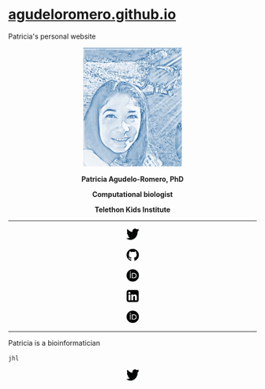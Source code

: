 # [agudeloromero.github.io](https://github.com/agudeloromero)
Patricia's personal website

<p align="center">
  <img width="200" src="Patricia_photo_blue.jpg" alt="">
</p>

<p align="center"> <strong> Patricia Agudelo-Romero, PhD </strong></p>
<p align="center"> <strong> Computational biologist </strong></p>
<p align="center"> <strong> Telethon Kids Institute </strong></p>

***
<a href="https://twitter.com/p_agudeloromero">
  <p align="center">
  <img  src="twitter_p.png" style="width:25px; height:25px" title="twitter" alt="twitter">

<a href="https://github.com/agudeloromero">
  <p align="center">
  <img src="github_p.png" style="width:25px; height:25px" title="github" alt="github"> 
 
<a href="https://orcid.org/0000-0002-3703-4111">
  <p align="center">
  <img src="orcid_p.png" style="width:25px; height:25px" title="orcid" alt="orcid">

<a href="https://www.linkedin.com/in/patricia-agudelo-romero-7a4b0941/?originalSubdomain=pt">
  <p align="center">
  <img src="linkeding_p.png" style="width:25px; height:25px" title="linkedin" alt="linkedin">
    
<a href="https://scholar.google.com.au/citations?hl=en&user=mxa1AQ0AAAAJ">
  <p align="center">
  <img src="orcid_p.png" style="width:25px; height:25px" title="linkedin" alt="linkedin">

</a>
 
***

Patricia is a bioinformatician

    jhl
    
<a href="https://twitter.com/p_agudeloromero">
  <p align="center">
  <img src="https://github.com/agudeloromero/agudeloromero.github.io/blob/pics/twitter_p.png" style="width:25px; height:25px" title="twitter" alt="twitter"> </a>
    
